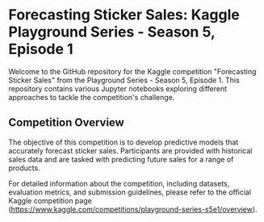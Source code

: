 # Forecasting Sticker Sales: Kaggle Playground Series - Season 5, Episode 1

Welcome to the GitHub repository for the Kaggle competition "Forecasting Sticker Sales" from the Playground Series - Season 5, Episode 1. This repository contains various Jupyter notebooks exploring different approaches to tackle the competition's challenge.

## Competition Overview
The objective of this competition is to develop predictive models that accurately forecast sticker sales. Participants are provided with historical sales data and are tasked with predicting future sales for a range of products.

For detailed information about the competition, including datasets, evaluation metrics, and submission guidelines, please refer to the official Kaggle competition page (https://www.kaggle.com/competitions/playground-series-s5e1/overview).

